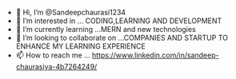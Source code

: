 - 👋 Hi, I’m @Sandeepchaurasi1234
- 👀 I’m interested in ... CODING,LEARNING AND DEVELOPMENT
- 🌱 I’m currently learning ...MERN and new technologies
- 💞️ I’m looking to collaborate on ...COMPANIES AND STARTUP TO ENHANCE MY LEARNING EXPERIENCE
- 📫 How to reach me ... https://www.linkedin.com/in/sandeep-chaurasiya-4b7264249/


<!---
Sandeepchaurasi1234/Sandeepchaurasi1234 is a ✨ special ✨ repository because its `README.md` (this file) appears on your GitHub profile.
You can click the Preview link to take a look at your changes.
--->

